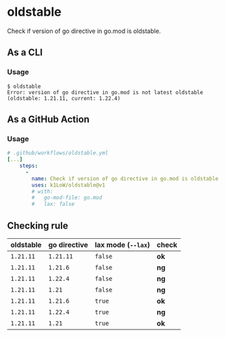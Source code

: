 # oldstable

Check if version of go directive in go.mod is oldstable.

## As a CLI

### Usage

``` console
$ oldstable
Error: version of go directive in go.mod is not latest oldstable (oldstable: 1.21.11, current: 1.22.4)
```

## As a GitHub Action

### Usage

``` yaml
# .github/workflows/oldstable.yml
[...]
    steps:
      -
        name: Check if version of go directive in go.mod is oldstable
        uses: k1LoW/oldstable@v1
        # with:
        #   go-mod-file: go.mod
        #   lax: false
```

## Checking rule

| oldstable | go directive | lax mode (`--lax`) | check |
| --- | --- | --- | --- |
| `1.21.11` | `1.21.11` | `false` | **ok** |
| `1.21.11` | `1.21.6` | `false` | **ng** |
| `1.21.11` | `1.22.4` | `false` | **ng** |
| `1.21.11` | `1.21` | `false` | **ng** |
| `1.21.11` | `1.21.6` | `true` | **ok** |
| `1.21.11` | `1.22.4` | `true` | **ng** |
| `1.21.11` | `1.21` | `true` | **ok** |


